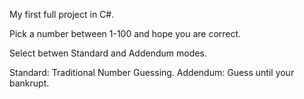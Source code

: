 My first full project in C#.

Pick a number between 1-100 and hope you are correct.

Select betwen Standard and Addendum modes.

Standard: Traditional Number Guessing.
Addendum: Guess until your bankrupt.
